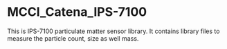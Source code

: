 # MCCI_Catena_IPS-7100

This is IPS-7100 particulate matter sensor library. It contains library files to measure the particle count, size as well mass.